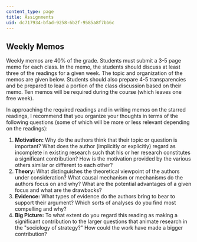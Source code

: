 ```yaml
---
content_type: page
title: Assignments
uid: dc717934-bfad-9258-6b2f-9585a8f7bb6c
---
```


Weekly Memos
------------

Weekly memos are 40% of the grade. Students must submit a 3-5 page memo for each class. In the memo, the students should discuss at least three of the readings for a given week. The topic and organization of the memos are given below. Students should also prepare 4-5 transparencies and be prepared to lead a portion of the class discussion based on their memo. Ten memos will be required during the course (which leaves one free week).

In approaching the required readings and in writing memos on the starred readings, I recommend that you organize your thoughts in terms of the following questions (some of which will be more or less relevant depending on the readings):

1.  **Motivation:** Why do the authors think that their topic or question is important? What does the author (implicitly or explicitly) regard as incomplete in existing research such that his or her research constitutes a significant contribution? How is the motivation provided by the various others similar or different to each other?
2.  **Theory:** What distinguishes the theoretical viewpoint of the authors under consideration? What causal mechanism or mechanisms do the authors focus on and why? What are the potential advantages of a given focus and what are the drawbacks?
3.  **Evidence:** What types of evidence do the authors bring to bear to support their argument? Which sorts of analyses do you find most compelling and why?
4.  **Big Picture:** To what extent do you regard this reading as making a significant contribution to the larger questions that animate research in the "sociology of strategy?" How could the work have made a bigger contribution?